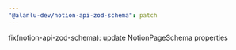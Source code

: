 ```yaml
---
"@alanlu-dev/notion-api-zod-schema": patch
---
```


fix(notion-api-zod-schema): update NotionPageSchema properties
